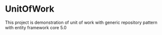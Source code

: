 # UnitOfWork
This project is demonstration of unit of work with generic repository pattern with entity framework core 5.0
